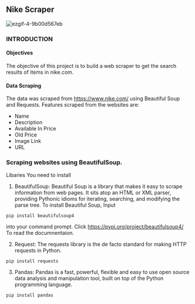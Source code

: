## Nike Scraper
![ezgif-4-9b00d567eb](https://user-images.githubusercontent.com/96771321/214847562-27b85c11-2848-4426-a517-4fb6e4c84847.png)


### INTRODUCTION
#### Objectives
The objective of this project is to build a web scraper to get the search results of items in nike.com.
#### Data Scraping
The data was scraped from https://www.nike.com/ using Beautiful Soup and Requests. Features scraped from the websites are:

- Name
- Description
- Available In	Price
- Old Price
- Image Link
- URL


### Scraping websites using BeautifulSoup.
Libaries You need to install
1. BeautifulSoup: Beautiful Soup is a library that makes it easy to scrape information from web pages. It sits atop an HTML or XML parser, providing Pythonic idioms for iterating, searching, and modifying the parse tree. 
To install Beautiful Soup, Input

`pip install beautifulsoup4`

into your command prompt. Click https://pypi.org/project/beautifulsoup4/ To read the documnentaion.

2. Request: The requests library is the de facto standard for making HTTP requests in Python.

 `pip install requests`

3. Pandas: Pandas is a fast, powerful, flexible and easy to use open source data analysis and manipulation tool, built on top of the Python programming language.

`pip install pandas`
